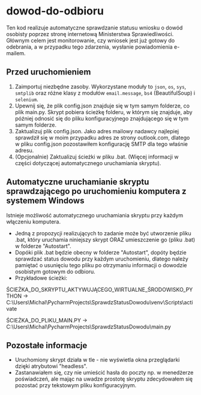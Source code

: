 # dowod-do-odbioru
Ten kod realizuje automatyczne sprawdzanie statusu wniosku o dowód osobisty poprzez stronę internetową Ministerstwa Sprawiedliwości. Głównym celem jest monitorowanie, czy wniosek jest już gotowy do odebrania, a w przypadku tego zdarzenia, wysłanie powiadomienia e-mailem.

## Przed uruchomieniem
1. Zaimportuj niezbędne zasoby. Wykorzystane moduły to `json`, `os`, `sys`, `smtplib` oraz różne klasy z modułów `email.message`, `bs4` (BeautifulSoup) i `selenium`.
2. Upewnij się, że plik config.json znajduje się w tym samym folderze, co plik main.py. Skrypt pobiera ścieżkę folderu, w którym się znajduje, aby później odnosić się do pliku konfiguracyjnego znajdującego się w tym samym folderze. 
3. Zaktualizuj plik config.json. Jako adres mailowy nadawcy najlepiej sprawdził się w moim przypadku adres ze strony outlook.com, dlatego w pliku config.json pozostawiłem konfigurację SMTP dla tego właśnie adresu.
4. (Opcjonalnie) Zaktualizuj ścieżki w pliku .bat. (Więcej informacji w części dotyczącej automatycznego uruchamiania skryptu). 

## Automatyczne uruchamianie skryptu sprawdzającego po uruchomieniu komputera z systemem Windows

Istnieje możliwość automatycznego uruchamiania skryptu przy każdym włączeniu komputera. 

* Jedną z propozycji realizujących to zadanie może być utworzenie pliku .bat, który uruchamia niniejszy skrypt ORAZ umieszczenie go (pliku .bat) w folderze "Autostart". 
* Dopóki plik .bat będzie obecny w folderze "Autostart", dopóty będzie sprawdzać status dowodu przy każdym uruchomieniu, dlatego należy pamiętać o usunięciu tego pliku po otrzymaniu informacji o dowodzie osobistym gotowym do odbioru.
* Przykładowe ścieżki:
  
ŚCIEŻKA_DO_SKRYPTU_AKTYWUJĄCEGO_WIRTUALNE_ŚRODOWISKO_PYTHON -> C:\Users\Michal\PycharmProjects\SprawdzStatusDowodu\venv\Scripts\activate

ŚCIEŻKA_DO_PLIKU_MAIN.PY -> C:\Users\Michal\PycharmProjects\SprawdzStatusDowodu\main.py


## Pozostałe informacje
* Uruchomiony skrypt działa w tle - nie wyświetla okna przeglądarki dzięki atrybutowi "headless".
* Zastanawiałem się, czy nie umieścić hasła do poczty np. w menedżerze poświadczeń, ale mając na uwadze prostotę skryptu zdecydowałem się pozostać przy tekstowym pliku konfiguracyjnym.
